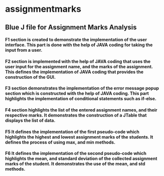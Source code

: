 # assignmentmarks
## Blue J file for Assignment Marks Analysis
#### F1 section is created to demonstrate the implementation of the user interface. This part is done with the help of JAVA coding for taking the input from a user.
#### F2 section is implemented with the help of JAVA coding that uses the user input for the assignment name, and the marks of the assignment. This defines the implementation of JAVA coding that provides the construction of the GUI.
#### F3 section demonstrates the implementation of the error message popup section which is constructed with the help of JAVA coding. This part highlights the implementation of conditional statements such as if-else.
#### F4 section highlights the list of the entered assignment names, and their respective marks. It demonstrates the construction of a JTable that displays the list of data.
#### F5 It defines the implementation of the first pseudo-code which highlights the highest and lowest assignment marks of the students. It defines the process of using max, and min methods.
#### F6 It defines the implementation of the second pseudo-code which highlights the mean, and standard deviation of the collected assignment marks of the student. It demonstrates the use of the mean, and std methods.
